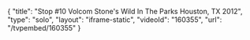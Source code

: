 {
    "title": "Stop #10 Volcom Stone's Wild In The Parks Houston, TX 2012",
    "type": "solo",
    "layout": "iframe-static",
    "videoId": "160355",
    "url": "\/tvpembed\/160355"
}